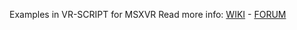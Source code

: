 Examples in VR-SCRIPT for MSXVR
Read more info: [WIKI](http://msxvr.es/doc/wiki) - [FORUM](http://msxvr.es/doc/forum)
